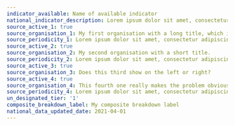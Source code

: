 ```yaml
---
indicator_available: Name of available indicator
national_indicator_description: Lorem ipsum dolor sit amet, consectetur adipiscing elit.
source_active_1: true
source_organisation_1: My first organisation with a long title, which in the past has caused the 3rd source to end up displaying on the right, with empty space on the left. This long text is provided to test that this has been fixed.
source_periodicity_1: Lorem ipsum dolor sit amet, consectetur adipiscing elit.
source_active_2: true
source_organisation_2: My second organisation with a short title.
source_periodicity_2: Lorem ipsum dolor sit amet, consectetur adipiscing elit. Lorem ipsum dolor sit amet, consectetur adipiscing elit. Lorem ipsum dolor sit amet, consectetur adipiscing elit.
source_active_3: true
source_organisation_3: Does this third show on the left or right?
source_active_4: true
source_organisation_4: This fourth one really makes the problem obvious, if the third one was on the right.
source_periodicity_4: Lorem ipsum dolor sit amet, consectetur adipiscing elit. Lorem ipsum dolor sit amet, consectetur adipiscing elit. Lorem ipsum dolor sit amet, consectetur adipiscing elit. Lorem ipsum dolor sit amet, consectetur adipiscing elit.
un_designated_tier: '1'
composite_breakdown_label: My composite breakdown label
national_data_updated_date: 2021-04-01
---
```

